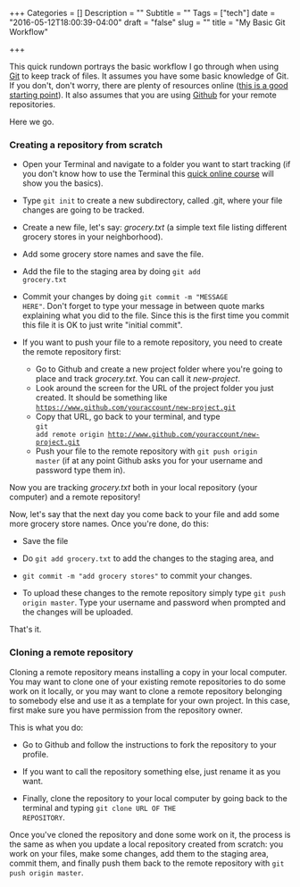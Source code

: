 +++
Categories = []
Description = ""
Subtitle = ""
Tags = ["tech"]
date = "2016-05-12T18:00:39-04:00"
draft = "false"
slug = ""
title = "My Basic Git Workflow"

+++

This quick rundown portrays the basic workflow I go through when using [Git](https://git-scm.com/) to keep track of files. It assumes you have some basic knowledge of Git. If you don't, don't worry, there are plenty of resources online ([this is a good starting point](https://git-scm.com/book/en/v2)). It also assumes that you are using [Github](http://www.github.com) for your remote repositories. 

Here we go.

### Creating a repository from scratch 

* Open your Terminal and navigate to a folder you want to start tracking (if you don't know how to use the Terminal this [quick online course](https://www.codecademy.com/learn/learn-the-command-line) will show you the basics).

* Type <code>git init</code> to create a new subdirectory, called .git, where your file changes are going to be tracked.

* Create a new file, let's say: *grocery.txt* (a simple text file listing different grocery stores in your neighborhood).

* Add some grocery store names and save the file.

* Add the file to the staging area by doing <code>git add grocery.txt</code>

* Commit your changes by doing <code>git commit -m "MESSAGE HERE"</code>. Don't forget to type your message in between quote marks explaining what you did to the file.  Since this is the first time you commit this file it is OK to just write "initial commit".

* If you want to push your file to a remote repository, you need to create the remote repository first: 

	* Go to Github and create a new project folder where you're going to place and track *grocery.txt*. You can call it *new-project*. 
	* Look around the screen for the URL of the project folder you just created. It should be something like <code>https://www.github.com/youraccount/new-project.git</code>  
	* Copy that URL, go back to your terminal, and type <br /><code>git add remote origin http://www.github.com/youraccount/new-project.git</code> 
	* Push your file to the remote repository with <code>git push origin master</code> (if at any point Github asks you for your username and password type them in).

Now you are tracking *grocery.txt* both in your local repository (your computer) and a remote repository!

Now, let's say that the next day you come back to your file and add some more grocery store names. Once you're done, do this:

* Save the file

* Do <code>git add grocery.txt</code> to add the changes to the staging area, and 

* <code>git commit -m "add grocery stores"</code> to commit your changes.

* To upload these changes to the remote repository simply type <code>git push origin master</code>. Type your username and password when prompted and the changes will be uploaded.

That's it.

### Cloning a remote repository

Cloning a remote repository means installing a copy in your local computer. You may want to clone one of your existing remote repositories to do some work on it locally, or you may want to clone a remote repository belonging to somebody else and use it as a template for your own project. In this case, first make sure you have permission from the repository owner. 

This is what you do: 

* Go to Github and follow the instructions to fork the repository to your profile. 

* If you want to call the repository something else, just rename it as you want. 

* Finally, clone the repository to your local computer by going back to the terminal and typing <code>git clone URL OF THE REPOSITORY</code>.  

Once you've cloned the repository and done some work on it, the process is the same as when you update a local repository created from scratch: you work on your files, make some changes, add them to the staging area, commit them, and finally push them back to the remote repository with <code>git push origin master</code>.
